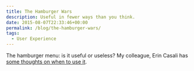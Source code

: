 ```yaml
---
title: The Hamburger Wars
description: Useful in fewer ways than you think.
date: 2015-08-07T22:33:46+00:00
permalink: /blog/the-hamburger-wars/
tags:
  - User Experience
---
```


The hamburger menu: is it useful or useless? My colleague, Erin Casali has [some thoughts on when to use it](http://intenseminimalism.com/2014/when-to-use-the-hamburger-menu/).
